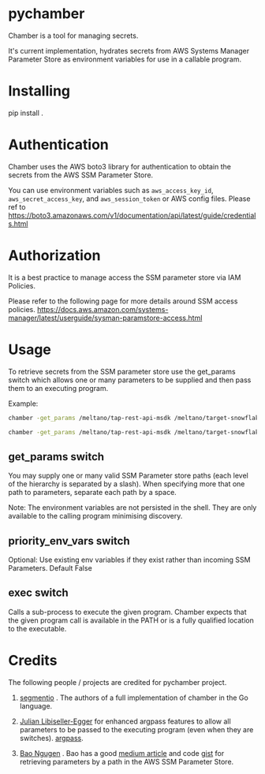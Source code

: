 # pychamber
Chamber is a tool for managing secrets.

It's current implementation, hydrates secrets from AWS Systems Manager Parameter Store as environment variables for use in a callable program.

# Installing

pip install .

# Authentication

Chamber uses the AWS boto3 library for authentication to obtain the secrets from the AWS SSM Parameter Store.

You can use environment variables such as `aws_access_key_id`, `aws_secret_access_key`, and `aws_session_token` or AWS config files. Please ref to https://boto3.amazonaws.com/v1/documentation/api/latest/guide/credentials.html 

# Authorization
It is a best practice to manage access the SSM parameter store via IAM Policies.

Please refer to the following page for more details around SSM access policies.
https://docs.aws.amazon.com/systems-manager/latest/userguide/sysman-paramstore-access.html

# Usage

To retrieve secrets from the SSM parameter store use the get_params switch which allows one or many parameters to be supplied and then pass them to an executing program.

Example:

```bash
chamber -get_params /meltano/tap-rest-api-msdk /meltano/target-snowflake -exec meltano run tap-rest-api-msdk target-snowflake

chamber -get_params /meltano/tap-rest-api-msdk /meltano/target-snowflake -priority_env_vars -exec meltano run tap-rest-api-msdk target-snowflake
```

## get_params switch
You may supply one or many valid SSM Parameter store paths (each level of the hierarchy is separated by a slash).
When specifying more that one path to parameters, separate each path by a space.

Note: The environment variables are not persisted in the shell. They are only available to the calling program minimising discovery.

## priority_env_vars switch
Optional: Use existing env variables if they exist rather than incoming SSM Parameters. Default False

## exec switch
Calls a sub-process to execute the given program. Chamber expects that the given program call is available in the PATH or is a fully qualified location to the executable.

# Credits

The following people / projects are credited for pychamber project.

1. [segmentio](https://github.com/segmentio/chamber) . The authors of a full implementation of chamber in the Go language.

2. [Julian Libiseller-Egger](https://github.com/julibeg) for enhanced argpass features to allow all parameters to be passed to the executing program (even when they are switches). [argpass](https://github.com/julibeg/argpass).

3. [Bao Ngugen](https://github.com/nqbao) . Bao has a good [medium article](https://nqbao.medium.com/how-to-use-aws-ssm-parameter-store-easily-in-python-94fda04fea84) and code [gist](https://gist.github.com/nqbao/9a9c22298a76584249501b74410b8475) for retrieving parameters by a path in the AWS SSM Parameter Store.
